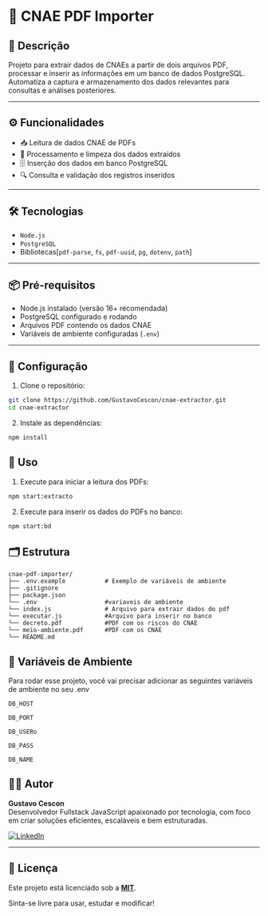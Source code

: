 # 📄 CNAE PDF Importer

## 📌 Descrição

Projeto para extrair dados de CNAEs a partir de dois arquivos PDF, processar e inserir as informações em um banco de dados PostgreSQL. Automatiza a captura e armazenamento dos dados relevantes para consultas e análises posteriores.

---

## ⚙️ Funcionalidades

- 📥 Leitura de dados CNAE de PDFs
- 🧹 Processamento e limpeza dos dados extraídos
- 🗄️ Inserção dos dados em banco PostgreSQL
- 🔍 Consulta e validação dos registros inseridos

---

## 🛠️ Tecnologias

- `Node.js`
- `PostgreSQL`
- Bibliotecas[`pdf-parse`, `fs`, `pdf-uuid`, `pg`, `dotenv`, `path`]

---

## 📦 Pré-requisitos

- Node.js instalado (versão 16+ recomendada)
- PostgreSQL configurado e rodando
- Arquivos PDF contendo os dados CNAE
- Variáveis de ambiente configuradas (`.env`)

---

## 🚀 Configuração

1. Clone o repositório:

```bash
git clone https://github.com/GustavoCescon/cnae-extractor.git
cd cnae-extractor
```

2. Instale as dependências:
```bash
npm install
```

## 🚀 Uso

1. Execute para iniciar a leitura dos PDFs:
```bash
npm start:extracto
```
2. Execute para inserir os dados do PDFs no banco:

```bash
npm start:bd
```

## 🗂 Estrutura

```
cnae-pdf-importer/
├── .env.example           # Exemplo de variáveis de ambiente
├── .gitignore
├── package.json
└── .env                   #variaveis de ambiente
└── index.js               # Arquivo para extrair dados do pdf
└── executar.js            #Arquivo para inserir no banco
└── decreto.pdf            #PDF com os riscos do CNAE
└── meio-ambiente.pdf      #PDF com os CNAE
└── README.md
```

## 🔐 Variáveis de Ambiente

Para rodar esse projeto, você vai precisar adicionar as seguintes variáveis de ambiente no seu .env

`DB_HOST`

`DB_PORT`

`DB_USERo`

`DB_PASS`

`DB_NAME`


## 👨‍💻 Autor

**Gustavo Cescon**  
Desenvolvedor Fullstack JavaScript apaixonado por tecnologia, com foco em criar soluções eficientes, escaláveis e bem estruturadas.

[![LinkedIn](https://img.shields.io/badge/LinkedIn-GustavoCescon-blue?logo=linkedin)](https://www.linkedin.com/in/gustavo-cescon/)

---


## 🤝 Licença

Este projeto está licenciado sob a **[MIT](https://choosealicense.com/licenses/mit/)**.  

Sinta-se livre para usar, estudar e modificar!
